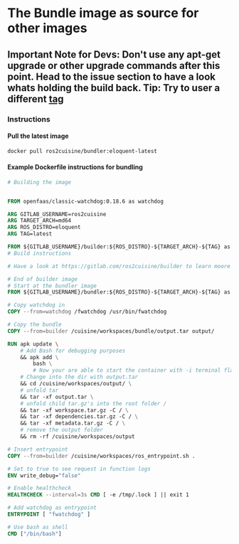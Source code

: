 # The Bundle image as source for other images

## Important Note for Devs: Don't use any apt-get upgrade or other upgrade commands after this point. Head to the issue section to have a look whats holding the build back. Tip: Try to user a different [tag](https://hub.docker.com/repository/docker/ros2cuisine/bundler/tags)

### Instructions

#### Pull the latest image

```bash
docker pull ros2cuisine/bundler:eloquent-latest
```

#### Example Dockerfile instructions for bundling

```Dockerfile
# Building the image


FROM openfaas/classic-watchdog:0.18.6 as watchdog

ARG GITLAB_USERNAME=ros2cuisine
ARG TARGET_ARCH=md64
ARG ROS_DISTRO=eloquent
ARG TAG=latest

FROM ${GITLAB_USERNAME}/builder:${ROS_DISTRO}-${TARGET_ARCH}-${TAG} as builder
# Build instructions

# Have a look at https://gitlab.com/ros2cuisine/builder to learn moore about building instructions

# End of builder image
# Start at the bundler image
FROM ${GITLAB_USERNAME}/bundler:${ROS_DISTRO}-${TARGET_ARCH}-${TAG} as bundle

# Copy watchdog in
COPY --from=watchdog /fwatchdog /usr/bin/fwatchdog

# Copy the bundle
COPY --from=builder /cuisine/workspaces/bundle/output.tar output/

RUN apk update \
    # Add Bash for debugging purposes 
    && apk add \
        bash \
        # Now your are able to start the container with -i terminal flag
    # Change into the dir with output.tar
    && cd /cuisine/workspaces/output/ \
    # unfold tar
    && tar -xf output.tar \
    # unfold child tar.gz's into the root folder /
    && tar -xf workspace.tar.gz -C / \
    && tar -xf dependencies.tar.gz -C / \
    && tar -xf metadata.tar.gz -C / \
    # remove the output folder
    && rm -rf /cuisine/workspaces/output

# Insert entrypoint
COPY --from=builder /cuisine/workspaces/ros_entrypoint.sh .

# Set to true to see request in function logs
ENV write_debug="false"

# Enable healthcheck
HEALTHCHECK --interval=3s CMD [ -e /tmp/.lock ] || exit 1

# Add watchdog as entrypoint
ENTRYPOINT [ "fwatchdog" ]

# Use bash as shell
CMD ["/bin/bash"]
```
